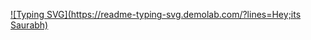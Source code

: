 [![Typing SVG](https://readme-typing-svg.demolab.com/?lines=Hey;its Saurabh)](https://git.io/typing-svg)
